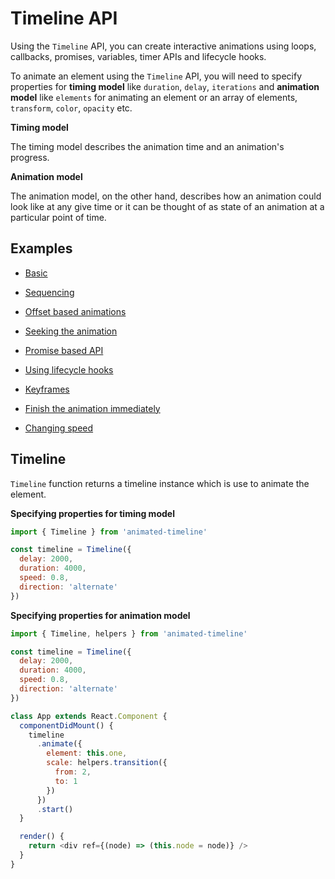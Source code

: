 # Timeline API

Using the `Timeline` API, you can create interactive animations using loops, callbacks, promises, variables, timer APIs and lifecycle hooks.

To animate an element using the `Timeline` API, you will need to specify properties for **timing model** like `duration`, `delay`, `iterations` and **animation model** like `elements` for animating an element or an array of elements, `transform`, `color`, `opacity` etc.

**Timing model**

The timing model describes the animation time and an animation's progress.

**Animation model**

The animation model, on the other hand, describes how an animation could look like at any give time or it can be thought of as state of an animation at a particular point of time.

## Examples

* [Basic](../examples/Timeline/basic.js)

* [Sequencing](../examples/Timeline/sequence.js)

* [Offset based animations](../examples/Timeline/timing.js)

* [Seeking the animation](../examples/Seeking/basic.js)

* [Promise based API](../examples/Promise/index.js)

* [Using lifecycle hooks](../examples/Lifecycle/index.js)

* [Keyframes](../examples/Keyframes/index.js)

* [Finish the animation immediately](../examples/Extra/Finish.js)

* [Changing speed](../examples/Extra/speed.js)

## Timeline

`Timeline` function returns a timeline instance which is use to animate the element.

**Specifying properties for timing model**

```js
import { Timeline } from 'animated-timeline'

const timeline = Timeline({
  delay: 2000,
  duration: 4000,
  speed: 0.8,
  direction: 'alternate'
})
```

**Specifying properties for animation model**

```js
import { Timeline, helpers } from 'animated-timeline'

const timeline = Timeline({
  delay: 2000,
  duration: 4000,
  speed: 0.8,
  direction: 'alternate'
})

class App extends React.Component {
  componentDidMount() {
    timeline
      .animate({
        element: this.one,
        scale: helpers.transition({
          from: 2,
          to: 1
        })
      })
      .start()
  }

  render() {
    return <div ref={(node) => (this.node = node)} />
  }
}
```

